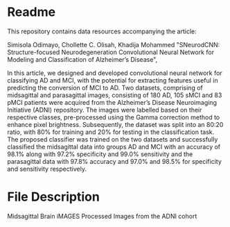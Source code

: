 # Readme

This repository contains data resources accompanying the article:

Simisola Odimayo, Chollette C. Olisah, Khadija Mohammed "SNeurodCNN: Structure-focused Neurodegeneration Convolutional Neural Network for Modeling and Classification of Alzheimer’s Disease", 

In this article, we designed and developed convolutional neural network for classifying AD and MCI, with the potential for extracting features useful in predicting the conversion of MCI to AD. Two datasets, comprising of midsagittal and parasagittal images, consisting of 180 AD, 105 sMCI and 83 pMCI patients were acquired from the Alzheimer’s Disease Neuroimaging Initiative (ADNI) repository. The images were labelled based on their respective classes, pre-processed using the Gamma correction method to enhance pixel brightness. Subsequently, the dataset was split into an 80:20 ratio, with 80% for training and 20% for testing in the classification task. The proposed classifier was trained on the two datasets and successfully classified the midsagittal data into groups AD and MCI with an accuracy of 98.1% along with 97.2% specificity and 99.0% sensitivity and the parasagittal data with 97.8% accuracy and 97.0% and 98.5% for specificity and sensitivity respectively.

# File Description
Midsagittal Brain iMAGES Processed Images from the ADNI cohort
 
